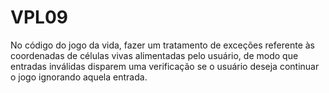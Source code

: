 # VPL09
No código do jogo da vida, fazer um tratamento de exceções referente às coordenadas de células vivas alimentadas pelo usuário, de modo que entradas inválidas disparem uma verificação se o usuário deseja continuar o jogo ignorando aquela entrada.
